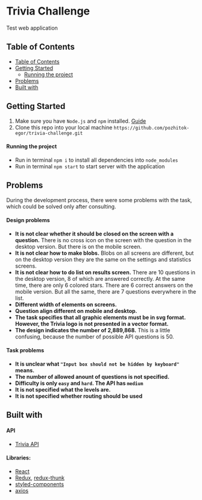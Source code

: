 # Trivia Challenge
Test web application
## Table of Contents
- [Table of Contents](#table-of-contents)
- [Getting Started](#getting-started)
  - [Running the project](#running-the-project)
- [Problems](#problems)
- [Built with](#built-with)
## Getting Started
1. Make sure you have `Node.js` and `npm` installed. [Guide](https://docs.npmjs.com/downloading-and-installing-node-js-and-npm)
2. Clone this repo into your local machine
  `https://github.com/pozhitok-egor/trivia-challenge.git`
#### Running the project
- Run in terminal `npm i` to install all dependencies into `node_modules`
- Run in terminal `npm start` to start server with the application
## Problems
During the development process, there were some problems with the task, which could be solved only after consulting.
#### Design problems
- **It is not clear whether it should be closed on the screen with a question.**
There is no cross icon on the screen with the question in the desktop version. But there is on the mobile screen.
- **It is not clear how to make blobs.**
Blobs on all screens are different, but on the desktop version they are the same on the settings and statistics screens.
- **It is not clear how to do list on results screen.**
There are 10 questions in the desktop version, 8 of which are answered correctly. At the same time, there are only 6 colored stars. There are 6 correct answers on the mobile version. But all the same, there are 7 questions everywhere in the list.
- **Different width of elements on screens.**
- **Question align different on mobile and desktop.**
- **The task specifies that all graphic elements must be in svg format. However, the Trivia logo is not presented in a vector format.**
- **The design indicates the number of 2,889,868.**
This is a little confusing, because the number of possible API questions is 50.

#### Task problems
- **It is unclear what `"Input box should not be hidden by keyboard"` means.**
- **The number of allowed anount of questions is not specified.**
- **Difficulty is only `easy` and `hard`. The API has `medium`**
- **It is not specified what the levels are.**
- **It is not specified whether routing should be used**
## Built with
#### API

- [Trivia API](https://opentdb.com/)
#### Libraries:
- [React](https://reactjs.org/)
- [Redux](https://redux.js.org/), [redux-thunk](https://github.com/reduxjs/redux-thunk)
- [styled-components](https://styled-components.com/)
- [axios](https://axios-http.com/)
